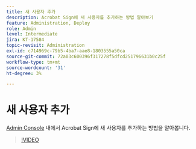 ```yaml
---
title: 새 사용자 추가
description: Acrobat Sign에 새 사용자를 추가하는 방법 알아보기
feature: Administration, Deploy
role: Admin
level: Intermediate
jira: KT-17584
topic-revisit: Administration
exl-id: c714969c-79b5-4ba7-aae8-1803555a50ca
source-git-commit: 72a03c600396f317278f5dfcd251796631b0c25f
workflow-type: tm+mt
source-wordcount: '31'
ht-degree: 3%

---
```


# 새 사용자 추가

[Admin Console](https://adminconsole.adobe.com/) 내에서 Acrobat Sign에 새 사용자를 추가하는 방법을 알아봅니다.

>[!VIDEO](https://video.tv.adobe.com/v/3453187?quality=12&learn=on&hidetitle=true&captions=kor)

